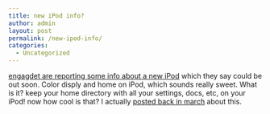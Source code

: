 ```yaml
---
title: new iPod info?
author: admin
layout: post
permalink: /new-ipod-info/
categories:
  - Uncategorized
---
```

[engagdet are reporting some info about a new iPod][1] which they say could be out soon. Color disply and home on iPod, which sounds really sweet. What is it? keep your home directory with all your settings, docs, etc, on your iPod! now how cool is that? I actually [posted back in march][2] about this.

 [1]: http://www.engadget.com/entry/7436767232265301/
 [2]: http://blog.lotas-smartman.net/archives/2004/03/23/1624/new-ipod/